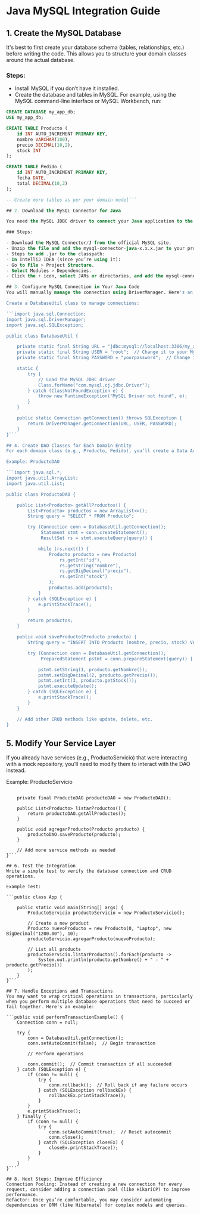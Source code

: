 # Java MySQL Integration Guide

## 1. Create the MySQL Database

It's best to first create your database schema (tables, relationships, etc.) before writing the code. This allows you to structure your domain classes around the actual database.

### Steps:
- Install MySQL if you don’t have it installed.
- Create the database and tables in MySQL. For example, using the MySQL command-line interface or MySQL Workbench, run:

```sql
CREATE DATABASE my_app_db;
USE my_app_db;

CREATE TABLE Producto (
    id INT AUTO_INCREMENT PRIMARY KEY,
    nombre VARCHAR(100),
    precio DECIMAL(10,2),
    stock INT
);

CREATE TABLE Pedido (
    id INT AUTO_INCREMENT PRIMARY KEY,
    fecha DATE,
    total DECIMAL(10,2)
);

-- Create more tables as per your domain model```

## 2. Download the MySQL Connector for Java

You need the MySQL JDBC driver to connect your Java application to the MySQL database.

### Steps:

- Download the MySQL Connector/J from the official MySQL site.
- Unzip the file and add the mysql-connector-java-x.x.x.jar to your project’s classpath.
- Steps to add .jar to the classpath:
- In IntelliJ IDEA (since you’re using it):
- Go to File > Project Structure.
- Select Modules > Dependencies.
- Click the + icon, select JARs or directories, and add the mysql-connector-java.jar file.

## 3. Configure MySQL Connection in Your Java Code
You will manually manage the connection using DriverManager. Here's an example of how to set up a connection:

Create a DatabaseUtil class to manage connections:

```import java.sql.Connection;
import java.sql.DriverManager;
import java.sql.SQLException;

public class DatabaseUtil {

    private static final String URL = "jdbc:mysql://localhost:3306/my_app_db";
    private static final String USER = "root";  // Change it to your MySQL username
    private static final String PASSWORD = "yourpassword";  // Change it to your MySQL password

    static {
        try {
            // Load the MySQL JDBC driver
            Class.forName("com.mysql.cj.jdbc.Driver");
        } catch (ClassNotFoundException e) {
            throw new RuntimeException("MySQL Driver not found", e);
        }
    }

    public static Connection getConnection() throws SQLException {
        return DriverManager.getConnection(URL, USER, PASSWORD);
    }
}```

## 4. Create DAO Classes for Each Domain Entity
For each domain class (e.g., Producto, Pedido), you’ll create a Data Access Object (DAO) to handle database interactions.

Example: ProductoDAO

```import java.sql.*;
import java.util.ArrayList;
import java.util.List;

public class ProductoDAO {

    public List<Producto> getAllProductos() {
        List<Producto> productos = new ArrayList<>();
        String query = "SELECT * FROM Producto";

        try (Connection conn = DatabaseUtil.getConnection();
             Statement stmt = conn.createStatement();
             ResultSet rs = stmt.executeQuery(query)) {

            while (rs.next()) {
                Producto producto = new Producto(
                    rs.getInt("id"),
                    rs.getString("nombre"),
                    rs.getBigDecimal("precio"),
                    rs.getInt("stock")
                );
                productos.add(producto);
            }
        } catch (SQLException e) {
            e.printStackTrace();
        }

        return productos;
    }

    public void saveProducto(Producto producto) {
        String query = "INSERT INTO Producto (nombre, precio, stock) VALUES (?, ?, ?)";

        try (Connection conn = DatabaseUtil.getConnection();
             PreparedStatement pstmt = conn.prepareStatement(query)) {

            pstmt.setString(1, producto.getNombre());
            pstmt.setBigDecimal(2, producto.getPrecio());
            pstmt.setInt(3, producto.getStock());
            pstmt.executeUpdate();
        } catch (SQLException e) {
            e.printStackTrace();
        }
    }

    // Add other CRUD methods like update, delete, etc.
}
```

## 5. Modify Your Service Layer
If you already have services (e.g., ProductoServicio) that were interacting with a mock repository, you’ll need to modify them to interact with the DAO instead.

Example: ProductoServicio

```public class ProductoServicio {

    private final ProductoDAO productoDAO = new ProductoDAO();

    public List<Producto> listarProductos() {
        return productoDAO.getAllProductos();
    }

    public void agregarProducto(Producto producto) {
        productoDAO.saveProducto(producto);
    }

    // Add more service methods as needed
}```

## 6. Test the Integration
Write a simple test to verify the database connection and CRUD operations.

Example Test:

```public class App {

    public static void main(String[] args) {
        ProductoServicio productoServicio = new ProductoServicio();

        // Create a new product
        Producto nuevoProducto = new Producto(0, "Laptop", new BigDecimal("1200.00"), 10);
        productoServicio.agregarProducto(nuevoProducto);

        // List all products
        productoServicio.listarProductos().forEach(producto -> 
            System.out.println(producto.getNombre() + " - " + producto.getPrecio())
        );
    }
}```

## 7. Handle Exceptions and Transactions
You may want to wrap critical operations in transactions, particularly when you perform multiple database operations that need to succeed or fail together. Here's an example:

```public void performTransactionExample() {
    Connection conn = null;

    try {
        conn = DatabaseUtil.getConnection();
        conn.setAutoCommit(false);  // Begin transaction

        // Perform operations

        conn.commit();  // Commit transaction if all succeeded
    } catch (SQLException e) {
        if (conn != null) {
            try {
                conn.rollback();  // Roll back if any failure occurs
            } catch (SQLException rollbackEx) {
                rollbackEx.printStackTrace();
            }
        }
        e.printStackTrace();
    } finally {
        if (conn != null) {
            try {
                conn.setAutoCommit(true);  // Reset autocommit
                conn.close();
            } catch (SQLException closeEx) {
                closeEx.printStackTrace();
            }
        }
    }
}```

## 8. Next Steps: Improve Efficiency
Connection Pooling: Instead of creating a new connection for every request, consider adding a connection pool (like HikariCP) to improve performance.
Refactor: Once you’re comfortable, you may consider automating dependencies or ORM (like Hibernate) for complex models and queries.
